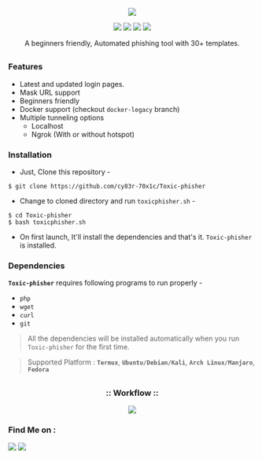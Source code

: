 <!-- TOXICPHISHER -->

<p align="center">
  <img src=".imgs/logo.png">
</p>


<p align="center">
  <img src="https://img.shields.io/badge/Author---CYBERTOXIC-cyan?style=flat-square">
  <img src="https://img.shields.io/badge/Open%20Source-Yes-cyan?style=flat-square">
  <img src="https://img.shields.io/badge/MADE%20IN-KERALA-cyan?colorA=#ffa500&colorB=%23017e40&style=flat-square">
  <img src="https://img.shields.io/badge/Written%20In-Bash-cyan?style=flat-square">
</p>

<p align="center">A beginners friendly, Automated phishing tool with 30+ templates.</p>

##

### Features

- Latest and updated login pages.
- Mask URL support 
- Beginners friendly
- Docker support (checkout `docker-legacy` branch)
- Multiple tunneling options
  - Localhost
  - Ngrok (With or without hotspot)


### Installation

- Just, Clone this repository -
```
$ git clone https://github.com/cy83r-70x1c/Toxic-phisher
```

- Change to cloned directory and run `toxicphisher.sh` -
```
$ cd Toxic-phisher
$ bash toxicphisher.sh
```

- On first launch, It'll install the dependencies and that's it. `Toxic-phisher` is installed.


### Dependencies

**`Toxic-phisher`** requires following programs to run properly - 
- `php`
- `wget`
- `curl`
- `git`

> All the dependencies will be installed automatically when you run `Toxic-phisher` for the first time.

> Supported Platform : **`Termux`**, **`Ubuntu/Debian/Kali`**, **`Arch Linux/Manjaro`**, **`Fedora`**

##

<h3 align="center">
:: Workflow ::
</h3>
<p align="center">
<img src=".imgs/wf.gif"/>
</p>


### Find Me on :
<p align="left">
  <a href="https://github.com/cy83r-70x1c" target="_blank"><img src="https://img.shields.io/badge/Github-TOXIC-green?style=for-the-badge&logo=github"></a>
  <a href="https://instagram.com/cy83r_70x1c?utm_medium=copy_link" target="_blank"><img src="https://img.shields.io/badge/IG-%40cy83r_70x1c-red?style=for-the-badge&logo=instagram"></a>
</p>
